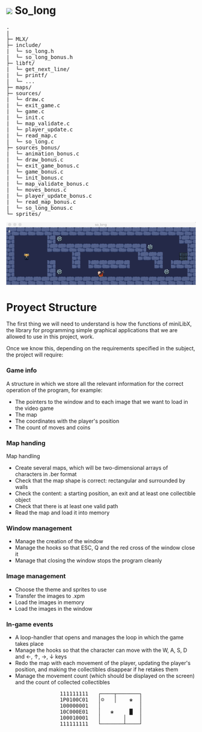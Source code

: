 # <img src="https://media1.tenor.com/m/JwC1q_u8_oQAAAAC/hollow-knight.gif" width="50px"> So_long 
<pre>
.
|
├─ MLX/
├─ include/
|  └─ so_long.h
|  └─ so_long_bonus.h
├─ libft/
|  └─ get_next_line/
|  └─ printf/
|  └─ ...
├─ maps/
├─ sources/
|  └─ draw.c
|  └─ exit_game.c
|  └─ game.c
|  └─ init.c
|  └─ map_validate.c
|  └─ player_update.c
|  └─ read_map.c
|  └─ so_long.c
├─ sources_bonus/
|  └─ animation_bonus.c
|  └─ draw_bonus.c
|  └─ exit_game_bonus.c
|  └─ game_bonus.c
|  └─ init_bonus.c
|  └─ map_validate_bonus.c
|  └─ moves_bonus.c
|  └─ player_update_bonus.c
|  └─ read_map_bonus.c
|  └─ so_long_bonus.c
└─ sprites/
</pre>

![img](./gif/e1.png)

# Proyect Structure

The first thing we will need to understand is how the functions of miniLibX, the library for programming simple graphical applications that we are allowed to use in this project, work.

Once we know this, depending on the requirements specified in the subject, the project will require:
  
### Game info

A structure in which we store all the relevant information for the correct operation of the program, for example:
* The pointers to the window and to each image that we want to load in the video game
* The map
* The coordinates with the player's position
* The count of moves and coins

### Map handing
Map handling
* Create several maps, which will be two-dimensional arrays of characters in .ber format
* Check that the map shape is correct: rectangular and surrounded by walls
* Check the content: a starting position, an exit and at least one collectible object
* Check that there is at least one valid path
* Read the map and load it into memory

### Window management
* Manage the creation of the window
* Manage the hooks so that ESC, Q and the red cross of the window close it
* Manage that closing the window stops the program cleanly

### Image management
* Choose the theme and sprites to use
* Transfer the images to .xpm
* Load the images in memory
* Load the images in the window

### In-game events
* A loop-handler that opens and manages the loop in which the game takes place
* Manage the hooks so that the character can move with the W, A, S, D and ←, ↑, →, ↓ keys
* Redo the map with each movement of the player, updating the player's position, and making the collectibles disappear if he retakes them
* Manage the movement count (which should be displayed on the screen) and the count of collected collectibles


<pre align="center">
111111111	┌────┬───────┐
1P0100C01	│☺   │    ❀  │
100000001	│            │
10C000E01	│   ❀     █  │
100010001	│       │    │
111111111	└───────┴────┘
</pre>
